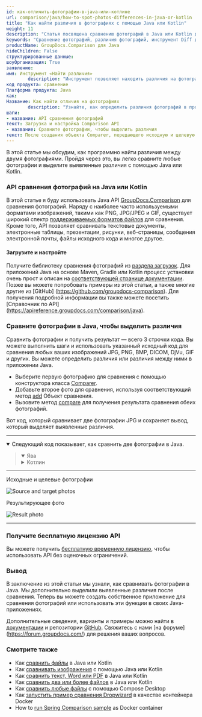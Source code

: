 ```yaml
---
id: как-отличить-фотографии-в-java-или-котлине
url: comparison/java/how-to-spot-photos-differences-in-java-or-kotlin
title: "Как найти различия в фотографиях с помощью Java или Kotlin"
weight: 11
description: "Статья посвящена сравнению фотографий в Java или Kotlin для выявления различий с помощью API сравнения."
keywords: "Сравнение фотографий, различия фотографий, инструмент Diff для фотографий в Java, Kotlin"
productName: GroupDocs.Comparison для Java
hideChildren: False
структурированные данные:
шоуОрганизация: True
заявление:
имя: Инструмент «Найти различия»
        description: "Инструмент позволяет находить различия на фотографиях"
код продукта: сравнение
Платформа продукта: Java
как:
Название: Как найти отличия на фотографиях
        description: "Узнайте, как определить различия фотографий в проекте Java или Kotlin."
шаги:
- название: API сравнения фотографий
текст: Загрузка и настройка Comparison API
- название: Сравните фотографии, чтобы выделить различия
текст: После создания объекта Comparer, передающего исходную и целевую фотографии, просто вызовите специальный метод, чтобы получить результирующий документ
---
```


В этой статье мы обсудим, как программно найти различия между двумя фотографиями. Пройдя через это, вы легко сравните любые фотографии и выделите выявленные различия с помощью Java или Kotlin.

### API сравнения фотографий на Java или Kotlin

В этой статье я буду использовать Java API [GroupDocs.Comparison](https://products.groupdocs.com/comparison) для сравнения фотографий. Наряду с наиболее часто используемыми форматами изображений, такими как PNG, JPG/JPEG и GIF, существует широкий спектр [поддерживаемых форматов файлов](/comparison/java/supported-document-formats/) для сравнения. Кроме того, API позволяет сравнивать текстовые документы, электронные таблицы, презентации, рисунки, веб-страницы, сообщения электронной почты, файлы исходного кода и многое другое.

#### Загрузите и настройте

Получите библиотеку сравнения фотографий из [раздела загрузок](https://downloads.groupdocs.com/comparison/java). Для приложений Java на основе Maven, Gradle или Kotlin процесс установки очень прост и описан на [соответствующей странице документации](сравнение/java/установка). Позже вы можете попробовать примеры из этой статьи, а также многие другие из [GitHub] (https://github.com/groupdocs-comparison). Для получения подробной информации вы также можете посетить [Справочник по API] (https://apireference.groupdocs.com/comparison/java).

### Сравните фотографии в Java, чтобы выделить различия

Сравнить фотографии и получить результат — всего 3 строчки кода. Вы можете выполнить шаги и использовать указанный исходный код для сравнения любых ваших изображений JPG, PNG, BMP, DICOM, DjVu, GIF и других. Вы можете определить различия или различия между ними в приложении Java.

* Выберите первую фотографию для сравнения с помощью конструктора класса [Comparer](https://apireference.groupdocs.com/comparison/java/com.groupdocs.comparison/Comparer).
* Добавьте второе фото для сравнения, используя соответствующий метод [add](https://apireference.groupdocs.com/comparison/java/com.groupdocs.comparison/Comparer#add(java.io.InputStream...)) Объект сравнения.
* Вызовите метод [compare](https://apireference.groupdocs.com/comparison/java/com.groupdocs.comparison/Comparer#compare(java.io.OutputStream)) для получения результата сравнения обеих фотографий.

Вот код, который сравнивает две фотографии JPG и сохраняет вывод, который выделяет выявленные различия.

---

<details open><summary>Следующий код показывает, как сравнить две фотографии в Java.</summary><blockquote>
<details open><summary>Ява</summary>

<script src="https://gist.github.com/groupdocs-comparison-gists/a95fbd4fb36fc8bf201e3a187a637750.js"></script>

</details>

<details><summary>Котлин</summary>

<script src="https://gist.github.com/groupdocs-comparison-gists/bebea06fbaf649b6582ea86967994193.js"></script>

</details>
</blockquote></details>

---

Исходные и целевые фотографии

![Source and target photos](comparison/java/images/how-to-spot-photos-differences-in-java-or-kotlin-source.jpg)

Результирующее фото

![Result photo](comparison/java/images/how-to-spot-photos-differences-in-java-or-kotlin-result.jpg)

---

### Получите бесплатную лицензию API

Вы можете получить [бесплатную временную лицензию](https://purchase.groupdocs.com/temporary-license), чтобы использовать API без оценочных ограничений.

### Вывод

В заключение из этой статьи мы узнали, как сравнивать фотографии в Java. Мы дополнительно выделили выявленные различия после сравнения. Теперь вы можете создать собственное приложение для сравнения фотографий или использовать эти функции в своих Java-приложениях.

Дополнительные сведения, варианты и примеры можно найти в [документации](/comparison/java/getting-started/) и репозитории [GitHub](https://github.com/groupdocs-comparison). Свяжитесь с нами [на форуме] (https://forum.groupdocs.com/) для решения ваших вопросов.

### Смотрите также

* Как [сравнить файлы](/comparison/java/how-to-compare-files-in-java-or-kotlin) в Java или Kotlin
* Как [сравнивать изображения](/comparison/java/how-to-compare-images-using-java-or-kotlin) с помощью Java или Kotlin
* Как [сравнить текст, Word или PDF](/comparison/java/how-to-compare-text-word-pdf-in-java-or-kotlin) в Java или Kotlin
* Как [сравнить два или более файлов](/comparison/java/how-to-compare-two-or-more-files-in-java-or-kotlin) в Java или Kotlin
* Как [сравнить любые файлы](/comparison/java/how-to-compare-any-files-using-compose-desktop) с помощью Compose Desktop
* Как [запустить пример сравнения Dropwizard](comparison/java/how-to-run-dropwizard-comparison-sample-using-docker) в качестве контейнера Docker
* How to [run Spring Comparison sample](comparison/java/how-to-run-spring-comparison-sample-using-docker) as Docker container
